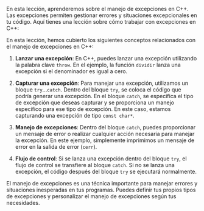 En esta lección, aprenderemos sobre el manejo de excepciones en C++. Las excepciones permiten gestionar errores y situaciones excepcionales en tu código. Aquí tienes una lección sobre cómo trabajar con excepciones en C++:

En esta lección, hemos cubierto los siguientes conceptos relacionados con el manejo de excepciones en C++:

1. **Lanzar una excepción**: En C++, puedes lanzar una excepción utilizando la palabra clave `throw`. En el ejemplo, la función `dividir` lanza una excepción si el denominador es igual a cero.

2. **Capturar una excepción**: Para manejar una excepción, utilizamos un bloque `try`...`catch`. Dentro del bloque `try`, se coloca el código que podría generar una excepción. En el bloque `catch`, se especifica el tipo de excepción que deseas capturar y se proporciona un manejo específico para ese tipo de excepción. En este caso, estamos capturando una excepción de tipo `const char*`.

3. **Manejo de excepciones**: Dentro del bloque `catch`, puedes proporcionar un mensaje de error o realizar cualquier acción necesaria para manejar la excepción. En este ejemplo, simplemente imprimimos un mensaje de error en la salida de error (`cerr`).

4. **Flujo de control**: Si se lanza una excepción dentro del bloque `try`, el flujo de control se transfiere al bloque `catch`. Si no se lanza una excepción, el código después del bloque `try` se ejecutará normalmente.

El manejo de excepciones es una técnica importante para manejar errores y situaciones inesperadas en tus programas. Puedes definir tus propios tipos de excepciones y personalizar el manejo de excepciones según tus necesidades.
